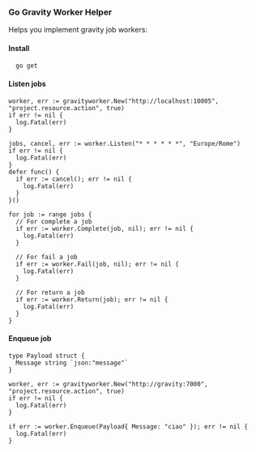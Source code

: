 ### Go Gravity Worker Helper  

Helps you implement gravity job workers:

#### Install
```bash
  go get 
```

#### Listen jobs
```golang
worker, err := gravityworker.New("http://localhost:10005", "project.resource.action", true)
if err != nil {
  log.Fatal(err)
}

jobs, cancel, err := worker.Listen("* * * * * *", "Europe/Rome")
if err != nil {
  log.Fatal(err)
}
defer func() {
  if err := cancel(); err != nil {
    log.Fatal(err)
  }
}()

for job := range jobs {
  // For complete a job
  if err := worker.Complete(job, nil); err != nil {
    log.Fatal(err)
  } 
  
  // For fail a job
  if err := worker.Fail(job, nil); err != nil {
    log.Fatal(err)
  } 
  
  // For return a job
  if err := worker.Return(job); err != nil {
    log.Fatal(err)
  } 
}
```

#### Enqueue job
```golang
type Payload struct {
  Message string `json:"message"`
}

worker, err := gravityworker.New("http://gravity:7000", "project.resource.action", true)
if err != nil {
  log.Fatal(err)
}

if err := worker.Enqueue(Payload{ Message: "ciao" }); err != nil {
  log.Fatal(err)
}
```
